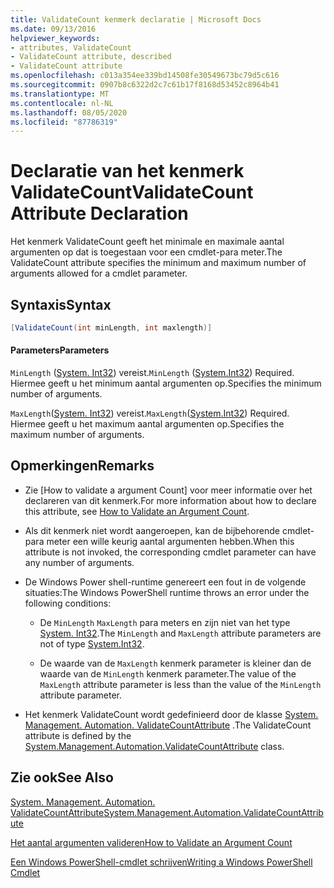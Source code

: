 ```yaml
---
title: ValidateCount kenmerk declaratie | Microsoft Docs
ms.date: 09/13/2016
helpviewer_keywords:
- attributes, ValidateCount
- ValidateCount attribute, described
- ValidateCount attribute
ms.openlocfilehash: c013a354ee339bd14508fe30549673bc79d5c616
ms.sourcegitcommit: 0907b8c6322d2c7c61b17f8168d53452c8964b41
ms.translationtype: MT
ms.contentlocale: nl-NL
ms.lasthandoff: 08/05/2020
ms.locfileid: "87786319"
---
```

# <a name="validatecount-attribute-declaration"></a><span data-ttu-id="5827d-102">Declaratie van het kenmerk ValidateCount</span><span class="sxs-lookup"><span data-stu-id="5827d-102">ValidateCount Attribute Declaration</span></span>

<span data-ttu-id="5827d-103">Het kenmerk ValidateCount geeft het minimale en maximale aantal argumenten op dat is toegestaan voor een cmdlet-para meter.</span><span class="sxs-lookup"><span data-stu-id="5827d-103">The ValidateCount attribute specifies the minimum and maximum number of arguments allowed for a cmdlet parameter.</span></span>

## <a name="syntax"></a><span data-ttu-id="5827d-104">Syntaxis</span><span class="sxs-lookup"><span data-stu-id="5827d-104">Syntax</span></span>

```csharp
[ValidateCount(int minLength, int maxlength)]
```

#### <a name="parameters"></a><span data-ttu-id="5827d-105">Parameters</span><span class="sxs-lookup"><span data-stu-id="5827d-105">Parameters</span></span>

<span data-ttu-id="5827d-106">`MinLength` ([System. Int32][]) vereist.</span><span class="sxs-lookup"><span data-stu-id="5827d-106">`MinLength` ([System.Int32][]) Required.</span></span> <span data-ttu-id="5827d-107">Hiermee geeft u het minimum aantal argumenten op.</span><span class="sxs-lookup"><span data-stu-id="5827d-107">Specifies the minimum number of arguments.</span></span>

<span data-ttu-id="5827d-108">`MaxLength`([System. Int32][]) vereist.</span><span class="sxs-lookup"><span data-stu-id="5827d-108">`MaxLength`([System.Int32][]) Required.</span></span> <span data-ttu-id="5827d-109">Hiermee geeft u het maximum aantal argumenten op.</span><span class="sxs-lookup"><span data-stu-id="5827d-109">Specifies the maximum number of arguments.</span></span>

## <a name="remarks"></a><span data-ttu-id="5827d-110">Opmerkingen</span><span class="sxs-lookup"><span data-stu-id="5827d-110">Remarks</span></span>

- <span data-ttu-id="5827d-111">Zie [How to validate a argument Count][](Engelstalig) voor meer informatie over het declareren van dit kenmerk.</span><span class="sxs-lookup"><span data-stu-id="5827d-111">For more information about how to declare this attribute, see [How to Validate an Argument Count][].</span></span>

- <span data-ttu-id="5827d-112">Als dit kenmerk niet wordt aangeroepen, kan de bijbehorende cmdlet-para meter een wille keurig aantal argumenten hebben.</span><span class="sxs-lookup"><span data-stu-id="5827d-112">When this attribute is not invoked, the corresponding cmdlet parameter can have any number of arguments.</span></span>

- <span data-ttu-id="5827d-113">De Windows Power shell-runtime genereert een fout in de volgende situaties:</span><span class="sxs-lookup"><span data-stu-id="5827d-113">The Windows PowerShell runtime throws an error under the following conditions:</span></span>

  - <span data-ttu-id="5827d-114">De `MinLength` `MaxLength` para meters en zijn niet van het type [System. Int32][].</span><span class="sxs-lookup"><span data-stu-id="5827d-114">The `MinLength` and `MaxLength` attribute parameters are not of type [System.Int32][].</span></span>

  - <span data-ttu-id="5827d-115">De waarde van de `MaxLength` kenmerk parameter is kleiner dan de waarde van de `MinLength` kenmerk parameter.</span><span class="sxs-lookup"><span data-stu-id="5827d-115">The value of the `MaxLength` attribute parameter is less than the value of the `MinLength` attribute parameter.</span></span>

- <span data-ttu-id="5827d-116">Het kenmerk ValidateCount wordt gedefinieerd door de klasse [System. Management. Automation. ValidateCountAttribute][] .</span><span class="sxs-lookup"><span data-stu-id="5827d-116">The ValidateCount attribute is defined by the [System.Management.Automation.ValidateCountAttribute][] class.</span></span>

## <a name="see-also"></a><span data-ttu-id="5827d-117">Zie ook</span><span class="sxs-lookup"><span data-stu-id="5827d-117">See Also</span></span>

<span data-ttu-id="5827d-118">[System. Management. Automation. ValidateCountAttribute][]</span><span class="sxs-lookup"><span data-stu-id="5827d-118">[System.Management.Automation.ValidateCountAttribute][]</span></span>

<span data-ttu-id="5827d-119">[Het aantal argumenten valideren][]</span><span class="sxs-lookup"><span data-stu-id="5827d-119">[How to Validate an Argument Count][]</span></span>

<span data-ttu-id="5827d-120">[Een Windows PowerShell-cmdlet schrijven][]</span><span class="sxs-lookup"><span data-stu-id="5827d-120">[Writing a Windows PowerShell Cmdlet][]</span></span>

[Het aantal argumenten valideren]: how-to-validate-an-argument-count.md
[How to Validate an Argument Count]: how-to-validate-an-argument-count.md
[Een Windows PowerShell-cmdlet schrijven]: writing-a-windows-powershell-cmdlet.md
[Writing a Windows PowerShell Cmdlet]: writing-a-windows-powershell-cmdlet.md

[System. Int32]: /dotnet/api/System.Int32
[System.Int32]: /dotnet/api/System.Int32
[System. Management. Automation. ValidateCountAttribute]: /dotnet/api/System.Management.Automation.ValidateCountAttribute
[System.Management.Automation.ValidateCountAttribute]: /dotnet/api/System.Management.Automation.ValidateCountAttribute
